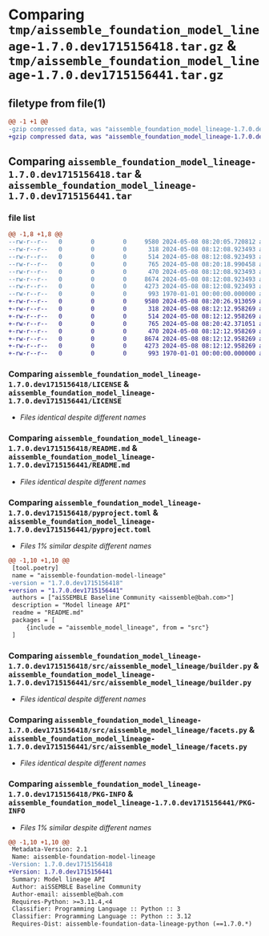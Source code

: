 # Comparing `tmp/aissemble_foundation_model_lineage-1.7.0.dev1715156418.tar.gz` & `tmp/aissemble_foundation_model_lineage-1.7.0.dev1715156441.tar.gz`

## filetype from file(1)

```diff
@@ -1 +1 @@
-gzip compressed data, was "aissemble_foundation_model_lineage-1.7.0.dev1715156418.tar", max compression
+gzip compressed data, was "aissemble_foundation_model_lineage-1.7.0.dev1715156441.tar", max compression
```

## Comparing `aissemble_foundation_model_lineage-1.7.0.dev1715156418.tar` & `aissemble_foundation_model_lineage-1.7.0.dev1715156441.tar`

### file list

```diff
@@ -1,8 +1,8 @@
--rw-r--r--   0        0        0     9580 2024-05-08 08:20:05.720812 aissemble_foundation_model_lineage-1.7.0.dev1715156418/LICENSE
--rw-r--r--   0        0        0      318 2024-05-08 08:12:08.923493 aissemble_foundation_model_lineage-1.7.0.dev1715156418/LICENSE.txt
--rw-r--r--   0        0        0      514 2024-05-08 08:12:08.923493 aissemble_foundation_model_lineage-1.7.0.dev1715156418/README.md
--rw-r--r--   0        0        0      765 2024-05-08 08:20:18.990458 aissemble_foundation_model_lineage-1.7.0.dev1715156418/pyproject.toml
--rw-r--r--   0        0        0      470 2024-05-08 08:12:08.923493 aissemble_foundation_model_lineage-1.7.0.dev1715156418/src/aissemble_model_lineage/__init__.py
--rw-r--r--   0        0        0     8674 2024-05-08 08:12:08.923493 aissemble_foundation_model_lineage-1.7.0.dev1715156418/src/aissemble_model_lineage/builder.py
--rw-r--r--   0        0        0     4273 2024-05-08 08:12:08.923493 aissemble_foundation_model_lineage-1.7.0.dev1715156418/src/aissemble_model_lineage/facets.py
--rw-r--r--   0        0        0      993 1970-01-01 00:00:00.000000 aissemble_foundation_model_lineage-1.7.0.dev1715156418/PKG-INFO
+-rw-r--r--   0        0        0     9580 2024-05-08 08:20:26.913059 aissemble_foundation_model_lineage-1.7.0.dev1715156441/LICENSE
+-rw-r--r--   0        0        0      318 2024-05-08 08:12:12.958269 aissemble_foundation_model_lineage-1.7.0.dev1715156441/LICENSE.txt
+-rw-r--r--   0        0        0      514 2024-05-08 08:12:12.958269 aissemble_foundation_model_lineage-1.7.0.dev1715156441/README.md
+-rw-r--r--   0        0        0      765 2024-05-08 08:20:42.371051 aissemble_foundation_model_lineage-1.7.0.dev1715156441/pyproject.toml
+-rw-r--r--   0        0        0      470 2024-05-08 08:12:12.958269 aissemble_foundation_model_lineage-1.7.0.dev1715156441/src/aissemble_model_lineage/__init__.py
+-rw-r--r--   0        0        0     8674 2024-05-08 08:12:12.958269 aissemble_foundation_model_lineage-1.7.0.dev1715156441/src/aissemble_model_lineage/builder.py
+-rw-r--r--   0        0        0     4273 2024-05-08 08:12:12.958269 aissemble_foundation_model_lineage-1.7.0.dev1715156441/src/aissemble_model_lineage/facets.py
+-rw-r--r--   0        0        0      993 1970-01-01 00:00:00.000000 aissemble_foundation_model_lineage-1.7.0.dev1715156441/PKG-INFO
```

### Comparing `aissemble_foundation_model_lineage-1.7.0.dev1715156418/LICENSE` & `aissemble_foundation_model_lineage-1.7.0.dev1715156441/LICENSE`

 * *Files identical despite different names*

### Comparing `aissemble_foundation_model_lineage-1.7.0.dev1715156418/README.md` & `aissemble_foundation_model_lineage-1.7.0.dev1715156441/README.md`

 * *Files identical despite different names*

### Comparing `aissemble_foundation_model_lineage-1.7.0.dev1715156418/pyproject.toml` & `aissemble_foundation_model_lineage-1.7.0.dev1715156441/pyproject.toml`

 * *Files 1% similar despite different names*

```diff
@@ -1,10 +1,10 @@
 [tool.poetry]
 name = "aissemble-foundation-model-lineage"
-version = "1.7.0.dev1715156418"
+version = "1.7.0.dev1715156441"
 authors = ["aiSSEMBLE Baseline Community <aissemble@bah.com>"]
 description = "Model lineage API"
 readme = "README.md"
 packages = [
     {include = "aissemble_model_lineage", from = "src"}
 ]
```

### Comparing `aissemble_foundation_model_lineage-1.7.0.dev1715156418/src/aissemble_model_lineage/builder.py` & `aissemble_foundation_model_lineage-1.7.0.dev1715156441/src/aissemble_model_lineage/builder.py`

 * *Files identical despite different names*

### Comparing `aissemble_foundation_model_lineage-1.7.0.dev1715156418/src/aissemble_model_lineage/facets.py` & `aissemble_foundation_model_lineage-1.7.0.dev1715156441/src/aissemble_model_lineage/facets.py`

 * *Files identical despite different names*

### Comparing `aissemble_foundation_model_lineage-1.7.0.dev1715156418/PKG-INFO` & `aissemble_foundation_model_lineage-1.7.0.dev1715156441/PKG-INFO`

 * *Files 1% similar despite different names*

```diff
@@ -1,10 +1,10 @@
 Metadata-Version: 2.1
 Name: aissemble-foundation-model-lineage
-Version: 1.7.0.dev1715156418
+Version: 1.7.0.dev1715156441
 Summary: Model lineage API
 Author: aiSSEMBLE Baseline Community
 Author-email: aissemble@bah.com
 Requires-Python: >=3.11.4,<4
 Classifier: Programming Language :: Python :: 3
 Classifier: Programming Language :: Python :: 3.12
 Requires-Dist: aissemble-foundation-data-lineage-python (==1.7.0.*)
```

